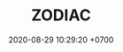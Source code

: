 ---
layout: teamCard
permalink: /team/:title.html
categories: surjohto042024 norteMayo ljmy24 partido1 partido2 partido3 partido7 partido8
maincover: /assets/logos/ZODIAC.png
puntosLJMAYO24: 14
date: 2020-08-29 10:29:20 +0700
title: ZODIAC
tag: johto042024
color: black
puntosLJ202404: 12
grupo: sur
background: '#F16C38'
cover: /assets/backCard.png
team: ZODIAC
ID: ZC
pj: 11
pt1: 2
pt2: 0
pt3: 3
pt4: 1
pt5: 3
pt6: 0
pt7: 1
pt8: 1
pt9: 0
pt10: 0
pt11: 3
p1: ZODIAC
r1: 2
bg1: rock bg-info
rr1: 1
pp1: DFS DMD
p2: ZODIAC
r2: 0
rr2: 3
bg2: rock bg-danger
pp2: T. SATISFACTION
p3: ZODIAC
r3: 3
rr3: 0
bg3: rock bg-success
pp3: S. VANGUARD
p4:  HGO
r4: 2
bg4: rock bg-warning
rr4: 1
pp4: ZODIAC
p5:  HG REGIOS
r5: 0
rr5: 3
bg5: rock bg-success
pp5: zodiac
p6:  SOJ
r6: 3
bg6: rock bg-danger
rr6: 0
pp6: ZODIAC
p7: ZODIAC
r7: 1
rr7: 2 
bg7: rock bg-warning
pp7: mbo
p8: ZODIAC
r8: 1
rr8: 2
bg8: rock bg-warning
pp8: last breath
p9:  DFS RUBY
r9: 3
bg9: rock bg-danger
rr9: 0
pp9: ZODIAC
p10:  no smite
r10: 3
rr10: 0
bg10: rock bg-danger
pp10: zodiac
p11: jas
r11: 0
rr11: 3
bg11: rock bg-success
pp11: zodiac
---